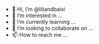 - 👋 Hi, I’m @liliandbaisi
- 👀 I’m interested in ...
- 🌱 I’m currently learning ...
- 💞️ I’m looking to collaborate on ...
- 📫 How to reach me ...

<!---
liliandbaisi/liliandbaisi is a ✨ special ✨ repository because its `README.md` (this file) appears on your GitHub profile.
You can click the Preview link to take a look at your changes.
--->
